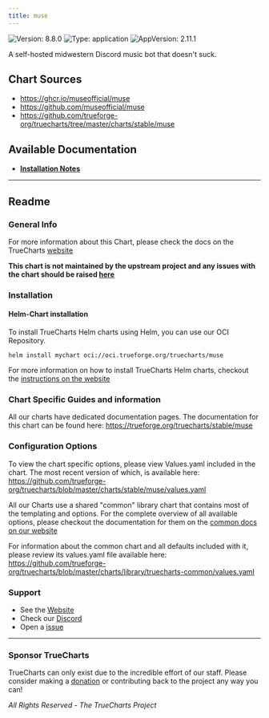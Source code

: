 ```yaml
---
title: muse
---
```


![Version: 8.8.0](https://img.shields.io/badge/Version-8.8.0-informational?style=flat-square) ![Type: application](https://img.shields.io/badge/Type-application-informational?style=flat-square) ![AppVersion: 2.11.1](https://img.shields.io/badge/AppVersion-2.11.1-informational?style=flat-square)

A self-hosted midwestern Discord music bot that doesn't suck.

## Chart Sources

- https://ghcr.io/museofficial/muse
- https://github.com/museofficial/muse
- https://github.com/trueforge-org/truecharts/tree/master/charts/stable/muse

## Available Documentation

- [**Installation Notes**](./installation_notes)


---

## Readme


### General Info

For more information about this Chart, please check the docs on the TrueCharts [website](https://trueforge.org/truecharts/stable/muse)

**This chart is not maintained by the upstream project and any issues with the chart should be raised [here](https://github.com/trueforge-org/truecharts/issues/new/choose)**

### Installation

#### Helm-Chart installation

To install TrueCharts Helm charts using Helm, you can use our OCI Repository.

`helm install mychart oci://oci.trueforge.org/truecharts/muse`

For more information on how to install TrueCharts Helm charts, checkout the [instructions on the website](https://trueforge.org/guides/)

### Chart Specific Guides and information

All our charts have dedicated documentation pages.
The documentation for this chart can be found here:
https://trueforge.org/truecharts/stable/muse

### Configuration Options

To view the chart specific options, please view Values.yaml included in the chart.
The most recent version of which, is available here: https://github.com/trueforge-org/truecharts/blob/master/charts/stable/muse/values.yaml

All our Charts use a shared "common" library chart that contains most of the templating and options.
For the complete overview of all available options, please checkout the documentation for them on the [common docs on our website](https://trueforge.org/truecharts-common/)

For information about the common chart and all defaults included with it, please review its values.yaml file available here: https://github.com/trueforge-org/truecharts/blob/master/charts/library/truecharts-common/values.yaml

### Support

- See the [Website](https://truecharts.org)
- Check our [Discord](https://discord.gg/tVsPTHWTtr)
- Open a [issue](https://github.com/trueforge-org/truecharts/issues/new/choose)

---

### Sponsor TrueCharts

TrueCharts can only exist due to the incredible effort of our staff.
Please consider making a [donation](https://trueforge.org/general/sponsor/) or contributing back to the project any way you can!

_All Rights Reserved - The TrueCharts Project_
